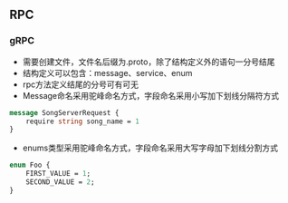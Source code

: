 ## RPC









### gRPC

- 需要创建文件，文件名后缀为.proto，除了结构定义外的语句一分号结尾
- 结构定义可以包含：message、service、enum
- rpc方法定义结尾的分号可有可无
- Message命名采用驼峰命名方式，字段命名采用小写加下划线分隔符方式

```protobuf
message SongServerRequest {
	require string song_name = 1
}
```

- enums类型采用驼峰命名方式，字段命名采用大写字母加下划线分割方式

```protobuf
enum Foo {
	FIRST_VALUE = 1;
	SECOND_VALUE = 2;
}
```



















